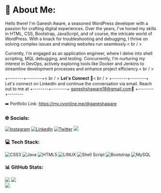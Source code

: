 # 💫 About Me:
Hello there! I'm Ganesh Aware, a seasoned WordPress developer with a passion for crafting digital experiences. Over the years, I've honed my skills in HTML, CSS, Bootstrap, JavaScript, and of course, the intricate world of WordPress. With a knack for troubleshooting and debugging, I thrive on solving complex issues and making websites run seamlessly.< br / >

Currently, I'm engaged as an application engineer, where I delve into shell scripting, MQL debugging, and testing. Concurrently, I'm nurturing my interest in DevOps, actively exploring tools like Docker and Jenkins to streamline development processes and enhance project efficiency.< br / >

+--------+--------+< br / >
𝐋𝐞𝐭'𝐬 𝐂𝐨𝐧𝐧𝐞𝐜𝐭 🤝< br / >
+--------+--------+
Let's connect on LinkedIn and continue the conversation via email. Reach out to me at
+--------+--------+
ganeshshaware18@gmail.com📧 
+--------+--------

:arrow_right:	 Portfolio Link: https://my.cvonline.me/@ganeshaware

### 🌐 Socials:
[![Instagram](https://img.shields.io/badge/Instagram-%23E4405F.svg?logo=Instagram&logoColor=white)](https://instagram.com/ganesh_aware) [![LinkedIn](https://img.shields.io/badge/LinkedIn-%230077B5.svg?logo=linkedin&logoColor=white)](https://linkedin.com/in/ganeshaware18) [![Twitter](https://img.shields.io/badge/Twitter-%231DA1F2.svg?logo=Twitter&logoColor=white)](https://twitter.com/ganeshaware11)
[![](https://visitcount.itsvg.in/api?id=ganeshaware18&icon=3&color=8)](https://visitcount.itsvg.in)

### 💻 Tech Stack:
![CSS3](https://img.shields.io/badge/css3-%231572B6.svg?style=for-the-badge&logo=css3&logoColor=white) ![Java](https://img.shields.io/badge/java-%23ED8B00.svg?style=for-the-badge&logo=java&logoColor=white) ![HTML5](https://img.shields.io/badge/html5-%23E34F26.svg?style=for-the-badge&logo=html5&logoColor=white) ![LINUX](https://img.shields.io/badge/Linux-FCC624?style=for-the-badge&logo=linux&logoColor=black) ![Shell Script](https://img.shields.io/badge/shell_script-%23121011.svg?style=for-the-badge&logo=gnu-bash&logoColor=white) ![Bootstrap](https://img.shields.io/badge/bootstrap-%23563D7C.svg?style=for-the-badge&logo=bootstrap&logoColor=white) ![MySQL](https://img.shields.io/badge/mysql-%2300f.svg?style=for-the-badge&logo=mysql&logoColor=white)
### 📊 GitHub Stats:
![](https://github-readme-stats.vercel.app/api?username=ganeshaware18&theme=swift&hide_border=false&include_all_commits=true&count_private=false) ![](https://github-readme-streak-stats.herokuapp.com/?user=ganeshaware18&theme=swift&hide_border=false)<br/>
![](https://github-readme-stats.vercel.app/api/top-langs/?username=ganeshaware18&theme=swift&hide_border=false&include_all_commits=true&count_private=false&layout=compact)
